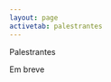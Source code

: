 ```yaml
---
layout: page
activetab: palestrantes
---
```


<section id="backers" class="container px-6 py-6">
  <p class="title has-text-centered has-text-weight-bold is-uppercase is-size-4-desktop">
    Palestrantes
  </p>
  <p class="subtitle has-text-centered is-uppercase is-size-5-desktop">
    Em breve
  </p>
</section>
